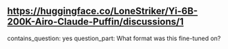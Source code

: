 ## https://huggingface.co/LoneStriker/Yi-6B-200K-Airo-Claude-Puffin/discussions/1

contains_question: yes
question_part: What format was this fine-tuned on?